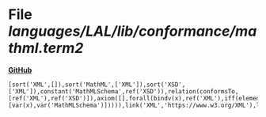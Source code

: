 # File _languages/LAL/lib/conformance/mathml.term2_
**[GitHub](https://github.com/softlang/yas/blob/master/languages/LAL/lib/conformance/mathml.term2)**
```
[sort('XML',[]),sort('MathML',['XML']),sort('XSD',['XML']),constant('MathMLSchema',ref('XSD')),relation(conformsTo,[ref('XML'),ref('XSD')]),axiom([],forall(bindv(x),ref('XML'),iff(element(var(x),ref('MathML')),relapp(conformsTo,[var(x),var('MathMLSchema')])))),link('XML','https://www.w3.org/XML'),link('XSD','https://www.w3.org/XML/Schema'),link('MathML','https://www.w3.org/TR/MathML3'),link('MathMLSchema','https://www.w3.org/Math/XMLSchema')].
```
